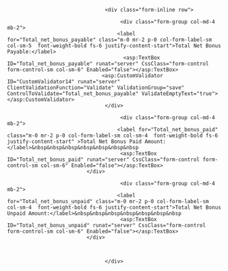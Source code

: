                                     <div class="form-inline row">

                                         <div class="form-group col-md-4 mb-2">
                                        <label for="Total_net_bonus_payable" class="m-0 mr-2 p-0 col-form-label-sm col-sm-5  font-weight-bold fs-6 justify-content-start">Total Net Bonus Payable:</label>
                                          <asp:TextBox ID="Total_net_bonus_payable" runat="server" CssClass="form-control form-control-sm col-sm-6" Enabled="false"></asp:TextBox>
                                   <asp:CustomValidator ID="CustomValidator14" runat="server" ClientValidationFunction="Validate" ValidationGroup="save" ControlToValidate="Total_net_bonus_payable" ValidateEmptyText="true"></asp:CustomValidator>
                                    </div> 

                                         <div class="form-group col-md-4 mb-2">
                                        <label for="Total_net_bonus_paid" class="m-0 mr-2 p-0 col-form-label-sm col-sm-4  font-weight-bold fs-6 justify-content-start" >Total Net Bonus Paid Amount:</label>&nbsp&nbsp&nbsp&nbsp&nbsp&nbsp&nbsp
                                         <asp:TextBox ID="Total_net_bonus_paid" runat="server" CssClass="form-control form-control-sm col-sm-6" Enabled="false"></asp:TextBox>
                              </div>  

                                         <div class="form-group col-md-4 mb-2">
                                        <label for="Total_net_bonus_unpaid" class="m-0 mr-2 p-0 col-form-label-sm col-sm-4  font-weight-bold fs-6 justify-content-start">Total Net Bonus Unpaid Amount:</label>&nbsp&nbsp&nbsp&nbsp&nbsp&nbsp&nbsp
                                         <asp:TextBox ID="Total_net_bonus_unpaid" runat="server" CssClass="form-control form-control-sm col-sm-6" Enabled="false"></asp:TextBox>
                              </div>  



                                    </div>
